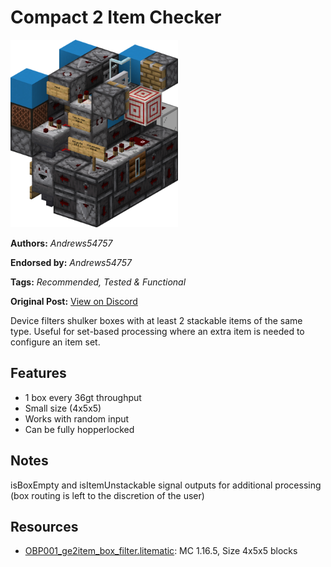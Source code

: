 # Compact 2 Item Checker
<img alt="area_render_415_.png" src="images/area_render_415_.png?raw=1" height="300px">

**Authors:** *Andrews54757*

**Endorsed by:** *Andrews54757*

**Tags:** *Recommended, Tested & Functional*

**Original Post:** [View on Discord](https://discord.com/channels/1375556143186837695/1388178450065391647)

Device filters shulker boxes with at least 2 stackable items of the same type. Useful for set-based processing where an extra item is needed to configure an item set.

## Features
- 1 box every 36gt throughput
- Small size (4x5x5)
- Works with random input
- Can be fully hopperlocked

## Notes
isBoxEmpty and isItemUnstackable signal outputs for additional processing (box routing is left to the discretion of the user)

## Resources
- [OBP001_ge2item_box_filter.litematic](attachments/OBP001_ge2item_box_filter.litematic): MC 1.16.5, Size 4x5x5 blocks

